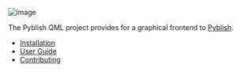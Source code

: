 ![image](https://cloud.githubusercontent.com/assets/2152766/5247020/d8b8281c-7966-11e4-8452-226235022d56.png)

The Pyblish QML project provides for a graphical frontend to [Pyblish][].

- [Installation][install]
- [User Guide][userguide]
- [Contributing][contributing]

[install]: https://github.com/pyblish/pyblish-qml/wiki/Installation
[contributing]: https://github.com/pyblish/pyblish-qml/wiki/Contributing
[userguide]: https://github.com/pyblish/pyblish-qml/wiki/User-Guide
[Pyblish]: https://github.com/abstractfactory/pyblish
